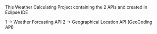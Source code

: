 This Weather Calculating Project containing the 2 APIs and created in Eclipse IDE

1 -> Weather Forcasting API
2 -> Geographical Location API  (GeoCoding API)
